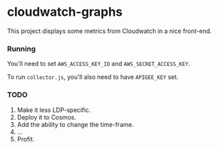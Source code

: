 # cloudwatch-graphs

This project displays some metrics from Cloudwatch in a nice front-end.

### Running

You'll need to set `AWS_ACCESS_KEY_ID` and `AWS_SECRET_ACCESS_KEY`.

To run `collector.js`, you'll also need to have `APIGEE_KEY` set.

### TODO

1. Make it less LDP-specific.
1. Deploy it to Cosmos.
1. Add the ability to change the time-frame.
1. ...
1. Profit.
